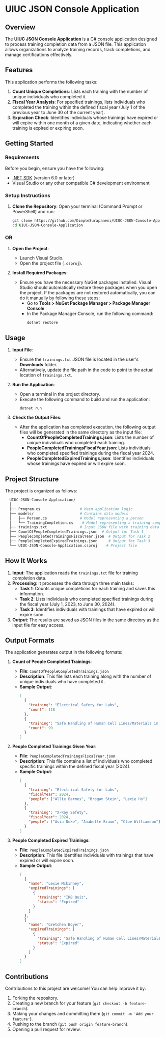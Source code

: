 # UIUC JSON Console Application

## Overview
The **UIUC JSON Console Application** is a C# console application designed to process training completion data from a JSON file. This application allows organizations to analyze training records, track completions, and manage certifications effectively.

## Features
This application performs the following tasks:
1. **Count Unique Completions**: Lists each training with the number of unique individuals who completed it.
2. **Fiscal Year Analysis**: For specified trainings, lists individuals who completed the training within the defined fiscal year (July 1 of the previous year to June 30 of the current year).
3. **Expiration Check**: Identifies individuals whose trainings have expired or will expire within one month of a given date, indicating whether each training is expired or expiring soon.

## Getting Started

### Requirements
Before you begin, ensure you have the following:
- [.NET SDK](https://dotnet.microsoft.com/download) (version 6.0 or later)
- Visual Studio or any other compatible C# development environment

### Setup Instructions
1. **Clone the Repository**:
   Open your terminal (Command Prompt or PowerShell) and run:
   ```bash
   git clone https://github.com/DimpleSurapaneni/UIUC-JSON-Console-Application.git
   cd UIUC-JSON-Console-Application

### OR

1. **Open the Project**:
   - Launch Visual Studio.
   - Open the project file (`.csproj`).

2. **Install Required Packages**:
   - Ensure you have the necessary NuGet packages installed. Visual Studio should automatically restore these packages when you open the project. If the packages are not restored automatically, you can do it manually by following these steps:
     - Go to **Tools > NuGet Package Manager > Package Manager Console**.
     - In the Package Manager Console, run the following command:
       ```powershell
       dotnet restore
       ```
## Usage

1. **Input File**: 
   - Ensure the `trainings.txt` JSON file is located in the user's **Downloads** folder.
   - Alternatively, update the file path in the code to point to the actual location of `trainings.txt`.

2. **Run the Application**:
   - Open a terminal in the project directory.
   - Execute the following command to build and run the application:
     ```bash
     dotnet run
     ```

3. **Check the Output Files**:
   - After the application has completed execution, the following output files will be generated in the same directory as the input file:
     - **CountOfPeopleCompletedTrainings.json**: Lists the number of unique individuals who completed each training.
     - **PeopleCompletedTrainingsFiscalYear.json**: Lists individuals who completed specified trainings during the fiscal year 2024.
     - **PeopleCompletedExpiredTrainings.json**: Identifies individuals whose trainings have expired or will expire soon.
## Project Structure
The project is organized as follows:
 ```bash
   UIUC-JSON-Console-Application/
   │
   ├── Program.cs                  # Main application logic
   ├── models/                     # Contains data models
   │   ├── Person.cs               # Model representing a person
   │   └── TrainingCompletion.cs    # Model representing a training completion
   ├── trainings.txt               # Input JSON file with training data
   ├── CountOfPeopleCompletedTrainings.json  # Output for Task 1
   ├── PeopleCompletedTrainingsFiscalYear.json  # Output for Task 2
   ├── PeopleCompletedExpiredTrainings.json     # Output for Task 3
   └── UIUC-JSON-Console-Application.csproj    # Project file
```
## How It Works
1. **Input**: The application reads the `trainings.txt` file for training completion data.
2. **Processing**: It processes the data through three main tasks:
   - **Task 1**: Counts unique completions for each training and saves this information.
   - **Task 2**: Lists individuals who completed specified trainings during the fiscal year (July 1, 2023, to June 30, 2024).
   - **Task 3**: Identifies individuals with trainings that have expired or will expire soon.
3. **Output**: The results are saved as JSON files in the same directory as the input file for easy access.
## Output Formats
The application generates output in the following formats:

1. **Count of People Completed Trainings**: 
   - **File**: `CountOfPeopleCompletedTrainings.json`
   - **Description**: This file lists each training along with the number of unique individuals who have completed it.
   - **Sample Output**:
     ```json
     [
       {
         "training": "Electrical Safety for Labs",
         "count": 118
       },
       {
         "training": "Safe Handling of Human Cell Lines/Materials in a Research Laboratory",
         "count": 99
       }
     ]
     ```

2. **People Completed Trainings Given Year**:
   - **File**: `PeopleCompletedTrainingsFiscalYear.json`
   - **Description**: This file contains a list of individuals who completed specific trainings within the defined fiscal year (2024).
   - **Sample Output**:
     ```json
     [
       {
         "training": "Electrical Safety for Labs",
         "fiscalYear": 2024,
         "people": ["Allie Barnes", "Brogan Stein", "Lexie Ho"]
       },
       {
         "training": "X-Ray Safety",
         "fiscalYear": 2024,
         "people": ["Asia Duke", "Anabelle Braun", "Cloe Williamson"]
       }
     ]
     ```

3. **People Completed Expired Trainings**:
   - **File**: `PeopleCompletedExpiredTrainings.json`
   - **Description**: This file identifies individuals with trainings that have expired or will expire soon.
   - **Sample Output**:
     ```json
     [
       {
         "name": "Lexie Mckinney",
         "expiredTrainings": [
           {
             "training": "IRB Quiz",
             "status": "Expired"
           }
         ]
       },
       {
         "name": "Gretchen Boyer",
         "expiredTrainings": [
           {
             "training": "Safe Handling of Human Cell Lines/Materials in a Research Laboratory",
             "status": "Expired"
           }
         ]
       }
     ]
     ```


## Contributions
Contributions to this project are welcome! You can help improve it by:
1. Forking the repository.
2. Creating a new branch for your feature (`git checkout -b feature-branch`).
3. Making your changes and committing them (`git commit -m 'Add your feature'`).
4. Pushing to the branch (`git push origin feature-branch`).
5. Opening a pull request for review.

